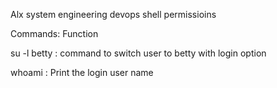 Alx system engineering devops shell permissioins

Commands:         Function

su -l betty : command to switch user to betty with login option

whoami : Print the login user name

